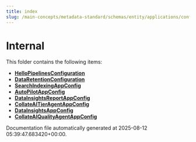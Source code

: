 ```yaml
---
title: index
slug: /main-concepts/metadata-standard/schemas/entity/applications/configuration/internal
---
```


# Internal

This folder contains the following items:

- [**HelloPipelinesConfiguration**](/main-concepts/metadata-standard/schemas/entity/applications/configuration/internal/hellopipelinesconfiguration)
- [**DataRetentionConfiguration**](/main-concepts/metadata-standard/schemas/entity/applications/configuration/internal/dataretentionconfiguration)
- [**SearchIndexingAppConfig**](/main-concepts/metadata-standard/schemas/entity/applications/configuration/internal/searchindexingappconfig)
- [**AutoPilotAppConfig**](/main-concepts/metadata-standard/schemas/entity/applications/configuration/internal/autopilotappconfig)
- [**DataInsightsReportAppConfig**](/main-concepts/metadata-standard/schemas/entity/applications/configuration/internal/datainsightsreportappconfig)
- [**CollateAITierAgentAppConfig**](/main-concepts/metadata-standard/schemas/entity/applications/configuration/internal/collateaitieragentappconfig)
- [**DataInsightsAppConfig**](/main-concepts/metadata-standard/schemas/entity/applications/configuration/internal/datainsightsappconfig)
- [**CollateAIQualityAgentAppConfig**](/main-concepts/metadata-standard/schemas/entity/applications/configuration/internal/collateaiqualityagentappconfig)


Documentation file automatically generated at 2025-08-12 05:39:47.683420+00:00.
